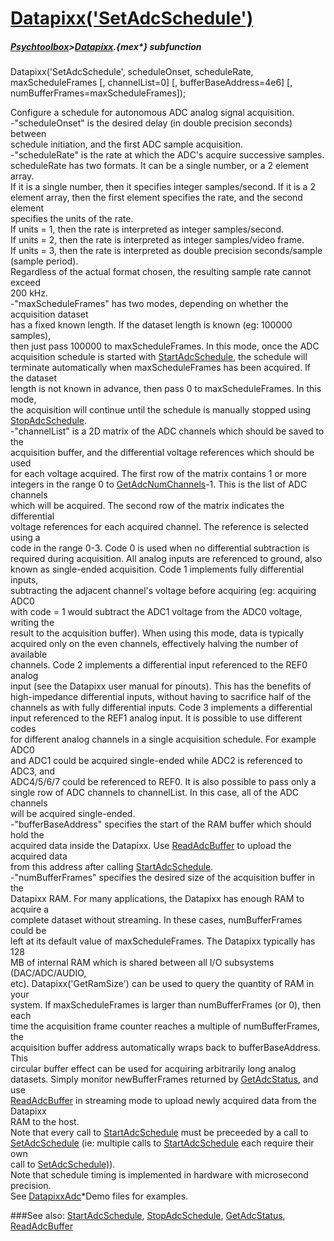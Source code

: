 # [Datapixx('SetAdcSchedule')](Datapixx-SetAdcSchedule) 
##### [Psychtoolbox](Psychtoolbox)>[Datapixx](Datapixx).{mex*} subfunction

Datapixx('SetAdcSchedule', scheduleOnset, scheduleRate, maxScheduleFrames [, channelList=0] [, bufferBaseAddress=4e6] [, numBufferFrames=maxScheduleFrames]);

Configure a schedule for autonomous ADC analog signal acquisition.  
-"scheduleOnset" is the desired delay (in double precision seconds) between  
schedule initiation, and the first ADC sample acquisition.  
-"scheduleRate" is the rate at which the ADC's acquire successive samples.  
scheduleRate has two formats.  It can be a single number, or a 2 element array.  
If it is a single number, then it specifies integer samples/second. If it is a 2  
element array, then the first element specifies the rate, and the second element  
specifies the units of the rate.  
If units = 1, then the rate is interpreted as integer samples/second.  
If units = 2, then the rate is interpreted as integer samples/video frame.  
If units = 3, then the rate is interpreted as double precision seconds/sample  
(sample period).  
Regardless of the actual format chosen, the resulting sample rate cannot exceed  
200 kHz.  
-"maxScheduleFrames" has two modes, depending on whether the acquisition dataset  
has a fixed known length. If the dataset length is known (eg: 100000 samples),  
then just pass 100000 to maxScheduleFrames. In this mode, once the ADC  
acquisition schedule is started with [StartAdcSchedule](StartAdcSchedule), the schedule will  
terminate automatically when maxScheduleFrames has been acquired. If the dataset  
length is not known in advance, then pass 0 to maxScheduleFrames. In this mode,  
the acquisition will continue until the schedule is manually stopped using  
[StopAdcSchedule](StopAdcSchedule).  
-"channelList" is a 2D matrix of the ADC channels which should be saved to the  
acquisition buffer, and the differential voltage references which should be used  
for each voltage acquired. The first row of the matrix contains 1 or more  
integers in the range 0 to [GetAdcNumChannels](GetAdcNumChannels)-1. This is the list of ADC channels  
which will be acquired. The second row of the matrix indicates the differential  
voltage references for each acquired channel. The reference is selected using a  
code in the range 0-3. Code 0 is used when no differential subtraction is  
required during acquisition. All analog inputs are referenced to ground, also  
known as single-ended acquisition. Code 1 implements fully differential inputs,  
subtracting the adjacent channel's voltage before acquiring (eg: acquiring ADC0  
with code = 1 would subtract the ADC1 voltage from the ADC0 voltage, writing the  
result to the acquisition buffer). When using this mode, data is typically  
acquired only on the even channels, effectively halving the number of available  
channels. Code 2 implements a differential input referenced to the REF0 analog  
input (see the Datapixx user manual for pinouts). This has the benefits of  
high-impedance differential inputs, without having to sacrifice half of the  
channels as with fully differential inputs. Code 3 implements a differential  
input referenced to the REF1 analog input. It is possible to use different codes  
for different analog channels in a single acquisition schedule. For example ADC0  
and ADC1 could be acquired single-ended while ADC2 is referenced to ADC3, and  
ADC4/5/6/7 could be referenced to REF0. It is also possible to pass only a  
single row of ADC channels to channelList. In this case, all of the ADC channels  
will be acquired single-ended.  
-"bufferBaseAddress" specifies the start of the RAM buffer which should hold the  
acquired data inside the Datapixx. Use [ReadAdcBuffer](ReadAdcBuffer) to upload the acquired data  
from this address after calling [StartAdcSchedule](StartAdcSchedule).  
-"numBufferFrames" specifies the desired size of the acquisition buffer in the  
Datapixx RAM. For many applications, the Datapixx has enough RAM to acquire a  
complete dataset without streaming. In these cases, numBufferFrames could be  
left at its default value of maxScheduleFrames. The Datapixx typically has 128  
MB of internal RAM which is shared between all I/O subsystems (DAC/ADC/AUDIO,  
etc). Datapixx('GetRamSize') can be used to query the quantity of RAM in your  
system. If maxScheduleFrames is larger than numBufferFrames (or 0), then each  
time the acquisition frame counter reaches a multiple of numBufferFrames, the  
acquisition buffer address automatically wraps back to bufferBaseAddress. This  
circular buffer effect can be used for acquiring arbitrarily long analog  
datasets. Simply monitor newBufferFrames returned by [GetAdcStatus](GetAdcStatus), and use  
[ReadAdcBuffer](ReadAdcBuffer) in streaming mode to upload newly acquired data from the Datapixx  
RAM to the host.  
Note that every call to [StartAdcSchedule](StartAdcSchedule) must be preceeded by a call to  
[SetAdcSchedule](SetAdcSchedule) (ie: multiple calls to [StartAdcSchedule](StartAdcSchedule) each require their own  
call to [SetAdcSchedule)](SetAdcSchedule)).  
Note that schedule timing is implemented in hardware with microsecond precision.  
See [DatapixxAdc](DatapixxAdc)\*Demo files for examples.  
  


###See also:
[StartAdcSchedule](Datapixx-StartAdcSchedule), [StopAdcSchedule](Datapixx-StopAdcSchedule), [GetAdcStatus](Datapixx-GetAdcStatus), [ReadAdcBuffer](Datapixx-ReadAdcBuffer)
